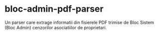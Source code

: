 # bloc-admin-pdf-parser
Un parser care extrage informatii din fisierele PDF trimise de Bloc Sistem (Bloc Admin) cenzorilor asociatiilor de proprietari.

